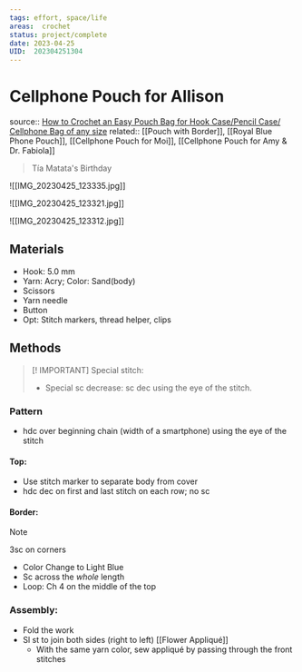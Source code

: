 ```yaml
---
tags: effort, space/life
areas:  crochet   
status: project/complete
date: 2023-04-25
UID:  202304251304
---
```


# Cellphone Pouch for Allison

source:: [How to Crochet an Easy Pouch Bag for Hook Case/Pencil Case/ Cellphone Bag of any size](https://youtu.be/SAROms32u1M)
related:: [[Pouch with Border]], [[Royal Blue Phone Pouch]], [[Cellphone Pouch for Moi]], [[Cellphone Pouch for Amy & Dr. Fabiola]]

> Tía Matata's Birthday 

![[IMG_20230425_123335.jpg]]

![[IMG_20230425_123321.jpg]]

![[IMG_20230425_123312.jpg]]

## Materials
- Hook: 5.0 mm
- Yarn: Acry; Color: Sand(body)
- Scissors
- Yarn needle
- Button
- Opt: Stitch markers, thread helper, clips

## Methods
> [! IMPORTANT]
> Special stitch:
> - Special sc decrease: sc dec using the eye of the stitch.

### Pattern
- hdc over beginning chain (width of a smartphone) using the eye of the stitch

#### Top:
- Use stitch marker to separate body from cover
- hdc dec on first and last stitch on each row; no sc

#### Border:
> [!NOTE]
> 3sc on corners

- Color Change to Light Blue
- Sc across the *whole* length
- Loop: Ch 4 on the middle of the top 


### Assembly:
 - Fold the work
 - Sl st to join both sides (right to left)
[[Flower Appliqué]]
	- With the same yarn color, sew appliqué by passing through the front stitches 